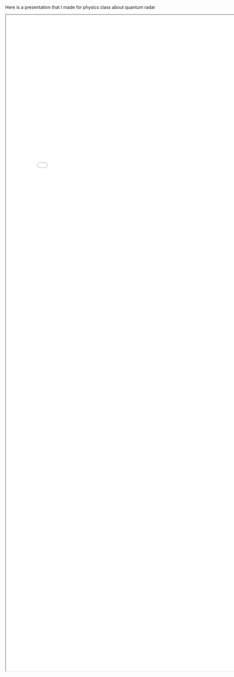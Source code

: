 Here is a presentation that I made for physics class about quantum radar
<iframe src="../documents/Bo_Gardner_Quantum_Radar.pdf#toolbar=0" width="800px" height="2100px" ></iframe>

    
